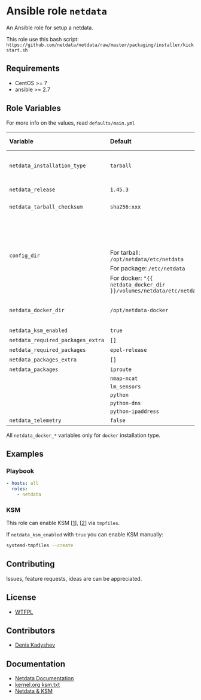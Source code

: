 # Ansible role `netdata`

An Ansible role for setup a netdata.

This role use this bash script: `https://github.com/netdata/netdata/raw/master/packaging/installer/kickstart.sh`

## Requirements

- CentOS >= 7
- ansible >= 2.7

## Role Variables

For more info on the values, read `defaults/main.yml`

| Variable                          | Default                                                              | Comments (type)                             |
| :-------------------------------- | :------------------------------------------------------------------- | :------------------------------------------ |
| `netdata_installation_type`       | `tarball`                                                            | One of `docker`, `tarball` or `package`     |
| `netdata_release`                 | `1.45.3`                                                             | Type: string                                |
| `netdata_tarball_checksum`        | `sha256:xxx`                                                         | Type: string                                |
|                                   |                                                                      | Is required for `tarball` installation type |
| `config_dir`                      | For tarball: `/opt/netdata/etc/netdata`                              |                                             |
|                                   | For package: `/etc/netdata`                                          |                                             |
|                                   | For docker: `"{{ netdata_docker_dir }}/volumes/netdata/etc/netdata"` |                                             |
| `netdata_docker_dir`              | `/opt/netdata-docker`                                                | Directory for `docker-compose` files        |
| `netdata_ksm_enabled`             | `true`                                                               | Type: bool                                  |
| `netdata_required_packages_extra` | `[]`                                                                 | Type: list                                  |
| `netdata_required_packages`       | `epel-release`                                                       | Type: list                                  |
| `netdata_packages_extra`          | `[]`                                                                 | Type: list                                  |
| `netdata_packages`                | `iproute`                                                            | Type: list                                  |
|                                   | `nmap-ncat`                                                          |                                             |
|                                   | `lm_sensors`                                                         |                                             |
|                                   | `python`                                                             |                                             |
|                                   | `python-dns`                                                         |                                             |
|                                   | `python-ipaddress`                                                   |                                             |
| `netdata_telemetry`               | `false`                                                              | Type: bool                                  |

All `netdata_docker_*` variables only for `docker` installation type.

## Examples

### Playbook

```yml
- hosts: all
  roles:
    - netdata
```

### KSM

This role can enable KSM [[1]], [[2]] via `tmpfiles`.

If `netdata_ksm_enabled` with `true` you can enable KSM manually:

```bash
systemd-tmpfiles --create
```

## Contributing

Issues, feature requests, ideas are can be appreciated.

## License

- [WTFPL](http://www.wtfpl.net/)

## Contributors

- [Denis Kadyshev](https://github.com/metajiji/)

## Documentation

- [Netdata Documentation](https://docs.netdata.cloud/)
- [kernel.org ksm.txt][1]
- [Netdata & KSM][2]

[1]: https://www.kernel.org/doc/Documentation/vm/ksm.txt
[2]: https://docs.netdata.cloud/database/#ksm
